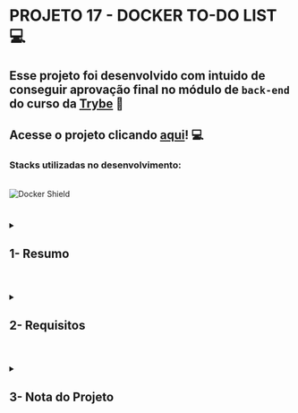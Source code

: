 # PROJETO 17 - DOCKER TO-DO LIST :computer:

## Esse projeto foi desenvolvido com intuido de conseguir aprovação final no módulo de `back-end` do curso da [Trybe](https://www.betrybe.com/) :green_heart:

## Acesse o projeto clicando [aqui](https://jonnoliveira.github.io/trybe-project-17-docker-todo-list/)! :computer:
 
### Stacks utilizadas no desenvolvimento:
<div style="display: inline_block"><br>
  <img src="https://img.shields.io/badge/Docker-2CA5E0?style=for-the-badge&logo=docker&logoColor=white" alt="Docker Shield" />
</div>
 
 #
<details>
 
<summary>
  
## 1- Resumo
  
</summary>

No projeto To Do List foi necessário, com ajuda do Docker, unir as aplicações do Front e Back-End e os testes de integração  que validam se as aplicações estão se comunicando. Deveríamos, em suma, usar comandos específicos do Docker para ajudar na compreensão do código, criar imagens e executar contêineres a partir dessas imagens.

Por fim, a partir da conteinerização das aplicações, criamos conexão entre elas e orquestramos todo o seu funcionamento por meio do Docker compose. Veja mais abaixo!
  
</details>

#

<details>
 
<summary>
 
## 2- Requisitos

</summary>

* I. Crie um container em modo interativo, sem rodá-lo, nomeando-o como 01container e utilizando a imagem alpine na versão 3.12

* II. Inicie o container 01container

* III. Liste os containers filtrando pelo nome 01container
  
* IV. Execute o comando cat /etc/os-release no container 01container sem se acoplar a ele

* V. Remova o container 01container

* VI. Faça o download da imagem nginx com a versão 1.21.3-alpine sem criar ou rodar um container

* VII. Rode um novo container com a imagem nginx com a versão 1.21.3-alpine em segundo plano nomeando-o como 02images e mapeando sua porta padrão de acesso para porta 3000 do sistema hospedeiro

* VIII. Pare o container 02images que está em andamento

* IX. Gere uma build a partir do Dockerfile do back-end do todo-app nomeando a imagem para todobackend

* X. Gere uma build a partir do Dockerfile do front-end do todo-app nomeando a imagem para todofrontend

* XI. Gere uma build a partir do Dockerfile dos testes do todo-app nomeando a imagem para todotests

* XII. Suba uma orquestração em segundo plano com o docker-compose de forma que backend, frontend e tests consigam se comunicar

</details>

# 

<details>
 
<summary>

## 3- Nota do Projeto
 
</summary>

## % :heavy_check_mark:

![Project-docker-todo-list]()

</details> 
 
# 
